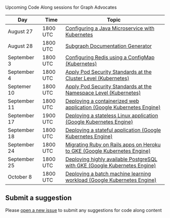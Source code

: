 Upcoming Code Along sessions for Graph Advocates

| Day | Time | Topic | 
| --- | --- | --- | 
| August 27 | 1800 UTC | [Configuring a Java Microservice with Kubernetes](https://kubernetes.io/docs/tutorials/configuration/configure-java-microservice/) |
| August 28 | 1800 UTC | [Subgraph Documentation Generator](https://github.com/alex-pakalniskis/SubgraphSchemaEntitiesDocGenerator) |
| September 3 | 1800 UTC | [Configuring Redis using a ConfigMap (Kubernetes)](https://kubernetes.io/docs/tutorials/configuration/configure-redis-using-configmap/) |
| September 4 | 1800 UTC | [Apply Pod Security Standards at the Cluster Level (Kubernetes)](https://kubernetes.io/docs/tutorials/security/cluster-level-pss/) |
| Septemer 10 | 1800 UTC | [Apply Pod Security Standards at the Namespace Level (Kubernetes)](https://kubernetes.io/docs/tutorials/security/ns-level-pss/) |
| September 11 | 1800 UTC | [Deploying a containerized web application (Google Kubernetes Engine)](https://cloud.google.com/kubernetes-engine/docs/tutorials/hello-app) |
| September 17 | 1900 UTC | [Deploying a stateless Linux application (Google Kubernetes Engine)](https://cloud.google.com/kubernetes-engine/docs/how-to/stateless-apps) |
| September 18 | 1800 UTC | [Deploying a stateful application (Google Kubernetes Engine)](https://cloud.google.com/kubernetes-engine/docs/how-to/stateful-apps) | 
| September 24 | 1800 UTC | [Migrating Ruby on Rails apps on Heroku to GKE (Google Kubernetes Engine)](https://cloud.google.com/architecture/migrating-ruby-on-rails-apps-on-heroku-to-gke) |
| September 25 | 1800 UTC | [Deploying highly available PostgreSQL with GKE (Google Kubernetes Engine)](https://cloud.google.com/architecture/deploying-highly-available-postgresql-with-gke) |
| October 8 | 1800 UTC | [Deploying a batch machine learning workload (Google Kubernetes Engine)](https://cloud.google.com/kubernetes-engine/docs/tutorials/batch-ml-workload) |

## Submit a suggestion
Please [open a new issue](https://github.com/alex-pakalniskis/CodeAlongSchedule/issues/new) to submit any suggestions for code along content
